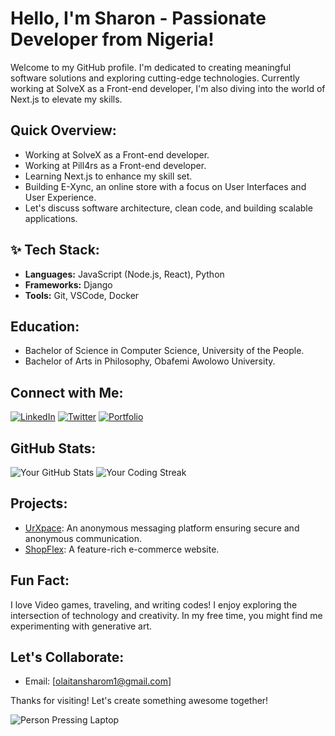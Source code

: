 #  Hello, I'm Sharon - Passionate Developer from Nigeria!

Welcome to my GitHub profile. I'm dedicated to creating meaningful software solutions and exploring cutting-edge technologies. Currently working at SolveX as a Front-end developer, I'm also diving into the world of Next.js to elevate my skills.

##  Quick Overview:

-  Working at SolveX as a Front-end developer.
-  Working at Pill4rs as a Front-end developer.
-  Learning Next.js to enhance my skill set.
-  Building E-Xync, an online store with a focus on User Interfaces and User Experience.
-  Let's discuss software architecture, clean code, and building scalable applications.

## ✨ Tech Stack:

- **Languages:** JavaScript (Node.js, React), Python
- **Frameworks:** Django
- **Tools:** Git, VSCode, Docker

##  Education:

- Bachelor of Science in Computer Science, University of the People.
- Bachelor of Arts in Philosophy, Obafemi Awolowo University.

##  Connect with Me:

[![LinkedIn](https://img.shields.io/badge/-Sharon-blue?style=flat-square&logo=LinkedIn&logoColor=white&link=https://www.linkedin.com/in/sharon-olaitan-3b357223a/)](https://www.linkedin.com/in/sharon-olaitan-3b357223a/)
[![Twitter](https://img.shields.io/badge/-Soul_Sharon-%231DA1F2?style=flat-square&logo=Twitter&logoColor=white&link=https://twitter.com/soul_sharon)](https://twitter.com/soul_sharon)
[![Portfolio](https://img.shields.io/badge/-Portfolio-%23000000?style=flat-square&link=https://sharon-portfolio.vercel.app/)](https://sharon-portfolio.vercel.app/)

##  GitHub Stats:

![Your GitHub Stats](https://github-readme-stats.vercel.app/api?username=SharonSoul&show_icons=true&count_private=true&hide=contribs)
![Your Coding Streak](https://github-readme-streak-stats.herokuapp.com/?user=SharonSoul&theme=dark&hide_border=true&background=000000&stroke=539BF5)

##  Projects:

- [UrXpace](https://www.urxpace.online): An anonymous messaging platform ensuring secure and anonymous communication.
- [ShopFlex](https://sharonsoul.github.io/E-commerce/): A feature-rich e-commerce website.

##  Fun Fact:

I love Video games, traveling, and writing codes! I enjoy exploring the intersection of technology and creativity. In my free time, you might find me experimenting with generative art.

##  Let's Collaborate:

-  Email: [olaitansharom1@gmail.com]

Thanks for visiting! Let's create something awesome together! 

![Person Pressing Laptop](https://example.com/path/to/animated_gif.gif)
